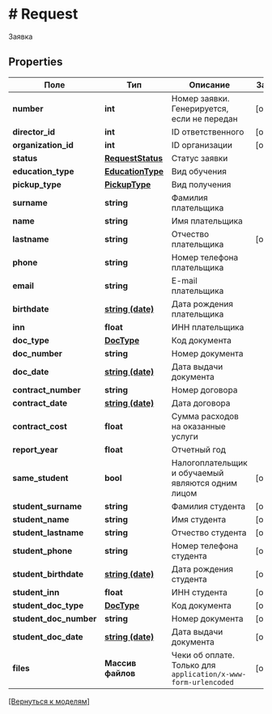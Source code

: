 # # Request
Заявка

## Properties

| Поле                   | Тип                                   | Описание                                                        | Заметки    |
|------------------------|---------------------------------------|-----------------------------------------------------------------|------------|
| **number**             | **int**                               | Номер заявки. Генерируется, если не передан                     | [optional] |
| **director_id**        | **int**                               | ID ответственного                                               | [optional] |
| **organization_id**    | **int**                               | ID организации                                                  | [optional] |
| **status**             | **[RequestStatus](RequestStatus.md)** | Статус заявки                                                   |            |
| **education_type**     | **[EducationType](EducationType.md)** | Вид обучения                                                    |            |
| **pickup_type**        | **[PickupType](PickupType.md)**       | Вид получения                                                   |            |
| **surname**            | **string**                            | Фамилия плательщика                                             |            |
| **name**               | **string**                            | Имя плательщика                                                 |            |
| **lastname**           | **string**                            | Отчество плательщика                                            | [optional] |
| **phone**              | **string**                            | Номер телефона плательщика                                      |            |
| **email**              | **string**                            | E-mail плательщика                                              |            |
| **birthdate**          | **[string (date)](StringDate.md)**    | Дата рождения плательщика                                       |            |
| **inn**                | **float**                             | ИНН плательщика                                                 |            |
| **doc_type**           | [**DocType**](DocType.md)             | Код документа                                                   |            |
| **doc_number**         | **string**                            | Номер документа                                                 |            |
| **doc_date**           | **[string (date)](StringDate.md)**    | Дата выдачи документа                                           |            |
| **contract_number**    | **string**                            | Номер договора                                                  |            |
| **contract_date**      | **[string (date)](StringDate.md)**    | Дата договора                                                   |            |
| **contract_cost**      | **float**                             | Сумма расходов на оказанные услуги                              |            |
| **report_year**        | **float**                             | Отчетный год                                                    |            |
| **same_student**       | **bool**                              | Налогоплательщик и обучаемый являются одним лицом               | [optional] |
| **student_surname**    | **string**                            | Фамилия студента                                                | [optional] |
| **student_name**       | **string**                            | Имя студента                                                    | [optional] |
| **student_lastname**   | **string**                            | Отчество студента                                               | [optional] |
| **student_phone**      | **string**                            | Номер телефона студента                                         | [optional] |
| **student_birthdate**  | **[string (date)](StringDate.md)**    | Дата рождения студента                                          | [optional] |
| **student_inn**        | **float**                             | ИНН студента                                                    | [optional] |
| **student_doc_type**   | [**DocType**](DocType.md)             | Код документа                                                   | [optional] |
| **student_doc_number** | **string**                            | Номер документа                                                 | [optional] |
| **student_doc_date**   | **[string (date)](StringDate.md)**    | Дата выдачи документа                                           | [optional] |
| **files**              | **Массив файлов**                     | Чеки об оплате. Только для `application/x-www-form-urlencoded`  | [optional] |

[[Вернуться к моделям]](../../API.md#модели)
